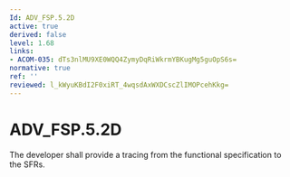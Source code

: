 ```yaml
---
Id: ADV_FSP.5.2D
active: true
derived: false
level: 1.68
links:
- ACOM-035: dTs3nlMU9XE0WQQ4ZymyDqRiWkrmYBKugMg5guOpS6s=
normative: true
ref: ''
reviewed: l_kWyuKBdI2F0xiRT_4wqsdAxWXDCscZlIMOPcehKkg=
---
```


# ADV_FSP.5.2D

The developer shall provide a tracing from the functional specification to the SFRs.